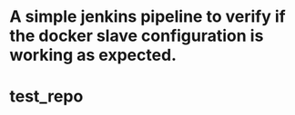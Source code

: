 # A simple jenkins pipeline to verify if the docker slave configuration is working as expected.
# test_repo
